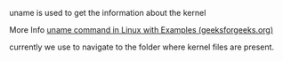 
uname is used to get the information about the kernel

More Info
[uname command in Linux with Examples (geeksforgeeks.org)](https://www.geeksforgeeks.org/uname-command-in-linux-with-examples/)

currently we use to navigate to the folder where kernel files are present.
